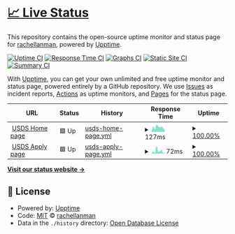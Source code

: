 # [📈 Live Status](https://rachellanman.github.io/upptime-test)

This repository contains the open-source uptime monitor and status page for [rachellanman](https://rachellanman.github.io/upptime-test), powered by [Upptime](https://github.com/upptime/upptime).

[![Uptime CI](https://github.com/rachellanman/upptime-test/workflows/Uptime%20CI/badge.svg)](https://github.com/rachellanman/upptime-test/actions?query=workflow%3A%22Uptime+CI%22)
[![Response Time CI](https://github.com/rachellanman/upptime-test/workflows/Response%20Time%20CI/badge.svg)](https://github.com/rachellanman/upptime-test/actions?query=workflow%3A%22Response+Time+CI%22)
[![Graphs CI](https://github.com/rachellanman/upptime-test/workflows/Graphs%20CI/badge.svg)](https://github.com/rachellanman/upptime-test/actions?query=workflow%3A%22Graphs+CI%22)
[![Static Site CI](https://github.com/rachellanman/upptime-test/workflows/Static%20Site%20CI/badge.svg)](https://github.com/rachellanman/upptime-test/actions?query=workflow%3A%22Static+Site+CI%22)
[![Summary CI](https://github.com/rachellanman/upptime-test/workflows/Summary%20CI/badge.svg)](https://github.com/rachellanman/upptime-test/actions?query=workflow%3A%22Summary+CI%22)

With [Upptime](https://upptime.js.org), you can get your own unlimited and free uptime monitor and status page, powered entirely by a GitHub repository. We use [Issues](https://github.com/rachellanman/upptime-test/issues) as incident reports, [Actions](https://github.com/rachellanman/upptime-test/actions) as uptime monitors, and [Pages](https://rachellanman.github.io/upptime-test) for the status page.

<!--start: status pages-->
<!-- This summary is generated by Upptime (https://github.com/upptime/upptime) -->
<!-- Do not edit this manually, your changes will be overwritten -->
<!-- prettier-ignore -->
| URL | Status | History | Response Time | Uptime |
| --- | ------ | ------- | ------------- | ------ |
| <img alt="" src="https://icons.duckduckgo.com/ip3/www.usds.gov.ico" height="13"> [USDS Home page](https://www.usds.gov/) | 🟩 Up | [usds-home-page.yml](https://github.com/rachellanman/upptime-test/commits/HEAD/history/usds-home-page.yml) | <details><summary><img alt="Response time graph" src="./graphs/usds-home-page/response-time-week.png" height="20"> 127ms</summary><br><a href="https://rachellanman.github.io/upptime-test/history/usds-home-page"><img alt="Response time 127" src="https://img.shields.io/endpoint?url=https%3A%2F%2Fraw.githubusercontent.com%2Frachellanman%2Fupptime-test%2FHEAD%2Fapi%2Fusds-home-page%2Fresponse-time.json"></a><br><a href="https://rachellanman.github.io/upptime-test/history/usds-home-page"><img alt="24-hour response time 68" src="https://img.shields.io/endpoint?url=https%3A%2F%2Fraw.githubusercontent.com%2Frachellanman%2Fupptime-test%2FHEAD%2Fapi%2Fusds-home-page%2Fresponse-time-day.json"></a><br><a href="https://rachellanman.github.io/upptime-test/history/usds-home-page"><img alt="7-day response time 127" src="https://img.shields.io/endpoint?url=https%3A%2F%2Fraw.githubusercontent.com%2Frachellanman%2Fupptime-test%2FHEAD%2Fapi%2Fusds-home-page%2Fresponse-time-week.json"></a><br><a href="https://rachellanman.github.io/upptime-test/history/usds-home-page"><img alt="30-day response time 127" src="https://img.shields.io/endpoint?url=https%3A%2F%2Fraw.githubusercontent.com%2Frachellanman%2Fupptime-test%2FHEAD%2Fapi%2Fusds-home-page%2Fresponse-time-month.json"></a><br><a href="https://rachellanman.github.io/upptime-test/history/usds-home-page"><img alt="1-year response time 127" src="https://img.shields.io/endpoint?url=https%3A%2F%2Fraw.githubusercontent.com%2Frachellanman%2Fupptime-test%2FHEAD%2Fapi%2Fusds-home-page%2Fresponse-time-year.json"></a></details> | <details><summary><a href="https://rachellanman.github.io/upptime-test/history/usds-home-page">100.00%</a></summary><a href="https://rachellanman.github.io/upptime-test/history/usds-home-page"><img alt="All-time uptime 100.00%" src="https://img.shields.io/endpoint?url=https%3A%2F%2Fraw.githubusercontent.com%2Frachellanman%2Fupptime-test%2FHEAD%2Fapi%2Fusds-home-page%2Fuptime.json"></a><br><a href="https://rachellanman.github.io/upptime-test/history/usds-home-page"><img alt="24-hour uptime 100.00%" src="https://img.shields.io/endpoint?url=https%3A%2F%2Fraw.githubusercontent.com%2Frachellanman%2Fupptime-test%2FHEAD%2Fapi%2Fusds-home-page%2Fuptime-day.json"></a><br><a href="https://rachellanman.github.io/upptime-test/history/usds-home-page"><img alt="7-day uptime 100.00%" src="https://img.shields.io/endpoint?url=https%3A%2F%2Fraw.githubusercontent.com%2Frachellanman%2Fupptime-test%2FHEAD%2Fapi%2Fusds-home-page%2Fuptime-week.json"></a><br><a href="https://rachellanman.github.io/upptime-test/history/usds-home-page"><img alt="30-day uptime 100.00%" src="https://img.shields.io/endpoint?url=https%3A%2F%2Fraw.githubusercontent.com%2Frachellanman%2Fupptime-test%2FHEAD%2Fapi%2Fusds-home-page%2Fuptime-month.json"></a><br><a href="https://rachellanman.github.io/upptime-test/history/usds-home-page"><img alt="1-year uptime 100.00%" src="https://img.shields.io/endpoint?url=https%3A%2F%2Fraw.githubusercontent.com%2Frachellanman%2Fupptime-test%2FHEAD%2Fapi%2Fusds-home-page%2Fuptime-year.json"></a></details>
| <img alt="" src="https://icons.duckduckgo.com/ip3/www.usds.gov.ico" height="13"> [USDS Apply page](https://www.usds.gov/apply) | 🟩 Up | [usds-apply-page.yml](https://github.com/rachellanman/upptime-test/commits/HEAD/history/usds-apply-page.yml) | <details><summary><img alt="Response time graph" src="./graphs/usds-apply-page/response-time-week.png" height="20"> 72ms</summary><br><a href="https://rachellanman.github.io/upptime-test/history/usds-apply-page"><img alt="Response time 72" src="https://img.shields.io/endpoint?url=https%3A%2F%2Fraw.githubusercontent.com%2Frachellanman%2Fupptime-test%2FHEAD%2Fapi%2Fusds-apply-page%2Fresponse-time.json"></a><br><a href="https://rachellanman.github.io/upptime-test/history/usds-apply-page"><img alt="24-hour response time 30" src="https://img.shields.io/endpoint?url=https%3A%2F%2Fraw.githubusercontent.com%2Frachellanman%2Fupptime-test%2FHEAD%2Fapi%2Fusds-apply-page%2Fresponse-time-day.json"></a><br><a href="https://rachellanman.github.io/upptime-test/history/usds-apply-page"><img alt="7-day response time 72" src="https://img.shields.io/endpoint?url=https%3A%2F%2Fraw.githubusercontent.com%2Frachellanman%2Fupptime-test%2FHEAD%2Fapi%2Fusds-apply-page%2Fresponse-time-week.json"></a><br><a href="https://rachellanman.github.io/upptime-test/history/usds-apply-page"><img alt="30-day response time 72" src="https://img.shields.io/endpoint?url=https%3A%2F%2Fraw.githubusercontent.com%2Frachellanman%2Fupptime-test%2FHEAD%2Fapi%2Fusds-apply-page%2Fresponse-time-month.json"></a><br><a href="https://rachellanman.github.io/upptime-test/history/usds-apply-page"><img alt="1-year response time 72" src="https://img.shields.io/endpoint?url=https%3A%2F%2Fraw.githubusercontent.com%2Frachellanman%2Fupptime-test%2FHEAD%2Fapi%2Fusds-apply-page%2Fresponse-time-year.json"></a></details> | <details><summary><a href="https://rachellanman.github.io/upptime-test/history/usds-apply-page">100.00%</a></summary><a href="https://rachellanman.github.io/upptime-test/history/usds-apply-page"><img alt="All-time uptime 100.00%" src="https://img.shields.io/endpoint?url=https%3A%2F%2Fraw.githubusercontent.com%2Frachellanman%2Fupptime-test%2FHEAD%2Fapi%2Fusds-apply-page%2Fuptime.json"></a><br><a href="https://rachellanman.github.io/upptime-test/history/usds-apply-page"><img alt="24-hour uptime 100.00%" src="https://img.shields.io/endpoint?url=https%3A%2F%2Fraw.githubusercontent.com%2Frachellanman%2Fupptime-test%2FHEAD%2Fapi%2Fusds-apply-page%2Fuptime-day.json"></a><br><a href="https://rachellanman.github.io/upptime-test/history/usds-apply-page"><img alt="7-day uptime 100.00%" src="https://img.shields.io/endpoint?url=https%3A%2F%2Fraw.githubusercontent.com%2Frachellanman%2Fupptime-test%2FHEAD%2Fapi%2Fusds-apply-page%2Fuptime-week.json"></a><br><a href="https://rachellanman.github.io/upptime-test/history/usds-apply-page"><img alt="30-day uptime 100.00%" src="https://img.shields.io/endpoint?url=https%3A%2F%2Fraw.githubusercontent.com%2Frachellanman%2Fupptime-test%2FHEAD%2Fapi%2Fusds-apply-page%2Fuptime-month.json"></a><br><a href="https://rachellanman.github.io/upptime-test/history/usds-apply-page"><img alt="1-year uptime 100.00%" src="https://img.shields.io/endpoint?url=https%3A%2F%2Fraw.githubusercontent.com%2Frachellanman%2Fupptime-test%2FHEAD%2Fapi%2Fusds-apply-page%2Fuptime-year.json"></a></details>

<!--end: status pages-->

[**Visit our status website →**](https://rachellanman.github.io/upptime-test)

## 📄 License

- Powered by: [Upptime](https://github.com/upptime/upptime)
- Code: [MIT](./LICENSE) © [rachellanman](https://rachellanman.github.io/upptime-test)
- Data in the `./history` directory: [Open Database License](https://opendatacommons.org/licenses/odbl/1-0/)
